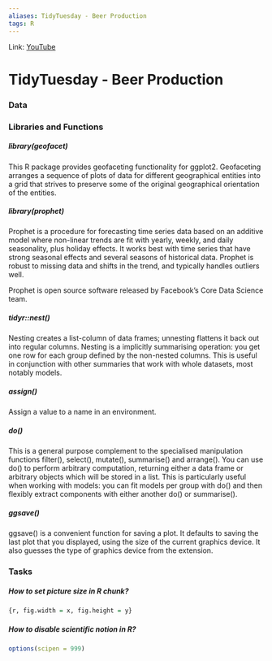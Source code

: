 ```yaml
---
aliases: TidyTuesday - Beer Production
tags: R
---
```

Link: [YouTube](https://www.youtube.com/watch?v=BUFNZv72ow4)

# TidyTuesday - Beer Production
### Data



### Libraries and Functions
##### library(geofacet)

This R package provides geofaceting functionality for ggplot2. Geofaceting arranges a sequence of plots of data for different geographical entities into a grid that strives to preserve some of the original geographical orientation of the entities.

##### library(prophet)

Prophet is a procedure for forecasting time series data based on an additive model where non-linear trends are fit with yearly, weekly, and daily seasonality, plus holiday effects. It works best with time series that have strong seasonal effects and several seasons of historical data. Prophet is robust to missing data and shifts in the trend, and typically handles outliers well.

Prophet is open source software released by Facebook’s Core Data Science team. 

##### tidyr::nest()
Nesting creates a list-column of data frames; unnesting flattens it back out into regular columns. Nesting is a implicitly summarising operation: you get one row for each group defined by the non-nested columns. This is useful in conjunction with other summaries that work with whole datasets, most notably models.

##### assign()
Assign a value to a name in an environment.

##### do()
This is a general purpose complement to the specialised manipulation functions filter(), select(), mutate(), summarise() and arrange(). You can use do() to perform arbitrary computation, returning either a data frame or arbitrary objects which will be stored in a list. This is particularly useful when working with models: you can fit models per group with do() and then flexibly extract components with either another do() or summarise().

##### ggsave()
ggsave() is a convenient function for saving a plot. It defaults to saving the last plot that you displayed, using the size of the current graphics device. It also guesses the type of graphics device from the extension.

### Tasks
##### How to set picture size in R chunk?
```R
{r, fig.width = x, fig.height = y}
```

##### How to disable scientific notion in R?
```R
options(scipen = 999)
```